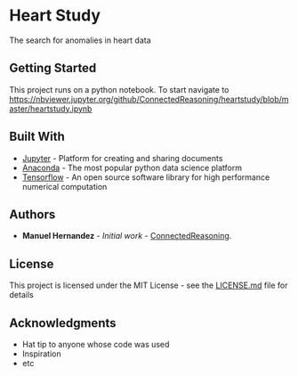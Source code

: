 # Heart Study 

The search for anomalies in heart data

## Getting Started

This project runs on a python notebook. To start navigate to https://nbviewer.jupyter.org/github/ConnectedReasoning/heartstudy/blob/master/heartstudy.ipynb


## Built With

* [Jupyter](https://jupyter.org/) - Platform for creating and sharing documents
* [Anaconda](https://www.anaconda.com//) - The most popular python data science platform
* [Tensorflow](https://www.tensorflow.org/) -  An open source software library for high performance numerical computation

## Authors

* **Manuel Hernandez** - *Initial work* - [ConnectedReasoning](https://www.connectedreasoning.com).

## License

This project is licensed under the MIT License - see the [LICENSE.md](LICENSE.md) file for details

## Acknowledgments

* Hat tip to anyone whose code was used
* Inspiration
* etc

